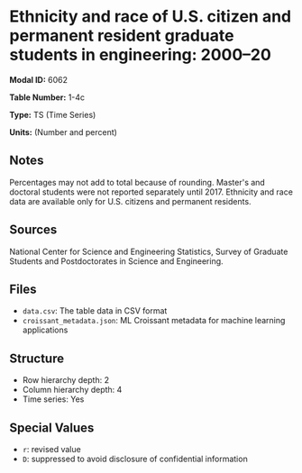 # Ethnicity and race of U.S. citizen and permanent resident graduate students in engineering: 2000–20

**Modal ID:** 6062

**Table Number:** 1-4c

**Type:** TS (Time Series)

**Units:** (Number and percent)

## Notes

Percentages may not add to total because of rounding. Master's and doctoral students were not reported separately until 2017. Ethnicity and race data are available only for U.S. citizens and permanent residents.

## Sources

National Center for Science and Engineering Statistics, Survey of Graduate Students and Postdoctorates in Science and Engineering.

## Files

- `data.csv`: The table data in CSV format
- `croissant_metadata.json`: ML Croissant metadata for machine learning applications

## Structure

- Row hierarchy depth: 2
- Column hierarchy depth: 4
- Time series: Yes

## Special Values

- `r`: revised value
- `D`: suppressed to avoid disclosure of confidential information
